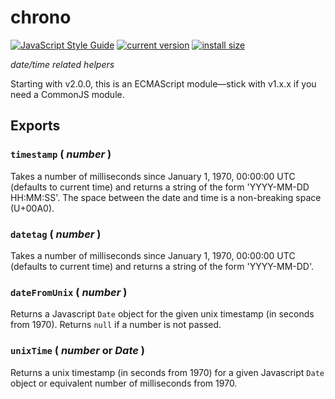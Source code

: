 # chrono

[![JavaScript Style Guide](https://img.shields.io/badge/code_style-standard-brightgreen.svg)](https://standardjs.com)
[![current version](https://img.shields.io/npm/v/@robireton/chrono)](https://www.npmjs.com/package/@robireton/chrono)
[![install size](https://packagephobia.com/badge?p=@robireton/chrono)](https://packagephobia.com/result?p=@robireton/chrono)

*date/time related helpers*

Starting with v2.0.0, this is an ECMAScript module—stick with v1.x.x if you need a CommonJS module.


## Exports

### `timestamp` ( *number* )
Takes a number of milliseconds since January 1, 1970, 00:00:00 UTC (defaults to current time) and returns a string of the form 'YYYY-MM-DD HH:MM:SS'. The space between the date and time is a non-breaking space (U+00A0).

### `datetag` ( *number* )
Takes a number of milliseconds since January 1, 1970, 00:00:00 UTC (defaults to current time) and returns a string of the form 'YYYY-MM-DD'.

### `dateFromUnix` ( *number* )
Returns a Javascript `Date` object for the given unix timestamp (in seconds from 1970). Returns `null` if a number is not passed.

### `unixTime` ( *number* or *Date* )
Returns a unix timestamp (in seconds from 1970) for a given Javascript `Date` object or equivalent number of milliseconds from 1970.

